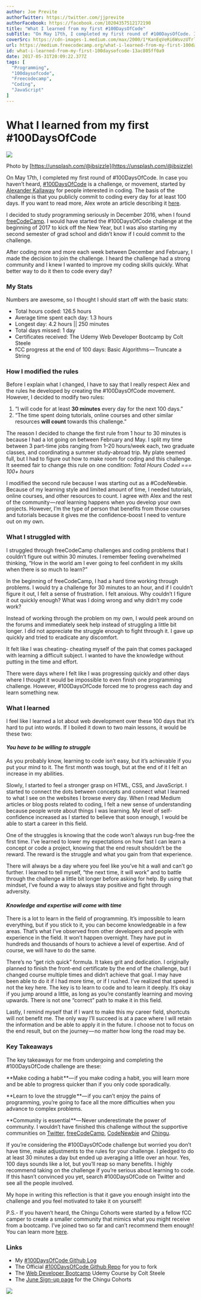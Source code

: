 ```yaml
---
author: Joe Previte
authorTwitter: https://twitter.com/jjprevite
authorFacebook: https://facebook.com/10204357512172190
title: "What I learned from my first #100DaysOfCode"
subTitle: "On May 17th, I completed my first round of #100DaysOfCode. In case you haven’t heard, #100DaysOfCode is a challenge, or movement, started..."
coverSrc: https://cdn-images-1.medium.com/max/2000/1*KanEqVeRi6WsvzUTrlmsAw.jpeg
url: https://medium.freecodecamp.org/what-i-learned-from-my-first-100daysofcode-13ac805ff0a9
id: what-i-learned-from-my-first-100daysofcode-13ac805ff0a9
date: 2017-05-31T20:09:22.377Z
tags: [
  "Programming",
  "100daysofcode",
  "Freecodecamp",
  "Coding",
  "JavaScript"
]
---
```

# What I learned from my first #100DaysOfCode







![](https://cdn-images-1.medium.com/max/2000/1*KanEqVeRi6WsvzUTrlmsAw.jpeg)

Photo by [https://unsplash.com/@ibsizzle](https://unsplash.com/@ibsizzle)







On May 17th, I completed my first round of #100DaysOfCode. In case you haven’t heard, [#100DaysOfCode](https://twitter.com/search?q=%23100DaysOfCode&src=tyah) is a challenge, or movement, started by [Alexander Kallaway](https://medium.com/@ka11away) for people interested in coding. The basis of the challenge is that you publicly commit to coding every day for at least 100 days. If you want to read more, Alex wrote an article describing it [here](https://medium.freecodecamp.com/join-the-100daysofcode-556ddb4579e4).

I decided to study programming seriously in December 2016, when I found [freeCodeCamp](http://freecodecamp.com/). I would have started the #100DaysOfCode challenge at the beginning of 2017 to kick off the New Year, but I was also starting my second semester of grad school and didn’t know if I could commit to the challenge.

After coding more and more each week between December and February, I made the decision to join the challenge. I heard the challenge had a strong community and I knew I wanted to improve my coding skills quickly. What better way to do it then to code every day?

### My Stats

Numbers are awesome, so I thought I should start off with the basic stats:

*   Total hours coded: 126.5 hours
*   Average time spent each day: 1.3 hours
*   Longest day: 4.2 hours || 250 minutes
*   Total days missed: 1 day
*   Certificates received: The Udemy Web Developer Bootcamp by Colt Steele
*   fCC progress at the end of 100 days: Basic Algorithms — Truncate a String

### How I modified the rules

Before I explain what I changed, I have to say that I really respect Alex and the rules he developed by creating the #100DaysOfCode movement. However, I decided to modify two rules:

1.  “I will code for at least **30 minutes** every day for the next 100 days.”
2.  “The time spent doing tutorials, online courses and other similar resources **will count** towards this challenge.”

The reason I decided to change the first rule from 1 hour to 30 minutes is because I had a lot going on between February and May. I split my time between 3 part-time jobs ranging from 1–20 hours/week each, two graduate classes, and coordinating a summer study-abroad trip. My plate seemed full, but I had to figure out how to make room for coding and this challenge. It seemed fair to change this rule on one condition: _Total Hours Coded === 100+ hours_

I modified the second rule because I was starting out as a #CodeNewbie. Because of my learning style and limited amount of time, I needed tutorials, online courses, and other resources to count. I agree with Alex and the rest of the community — _real_ learning happens when you develop your own projects. However, I’m the type of person that benefits from those courses and tutorials because it gives me the confidence-boost I need to venture out on my own.

### **What I struggled with**

I struggled through freeCodeCamp challenges and coding problems that I couldn’t figure out within 30 minutes. I remember feeling overwhelmed thinking, “How in the world am I ever going to feel confident in my skills when there is so much to learn?”

In the beginning of freeCodeCamp, I had a hard time working through problems. I would try a challenge for 30 minutes to an hour, and if I couldn’t figure it out, I felt a sense of frustration. I felt anxious. Why couldn’t I figure it out quickly enough? What was I doing wrong and why didn’t my code work?

Instead of working through the problem on my own, I would peek around on the forums and immediately seek help instead of struggling a little bit longer. I did not appreciate the struggle enough to fight through it. I gave up quickly and tried to eradicate any discomfort.

It felt like I was cheating- cheating myself of the pain that comes packaged with learning a difficult subject. I wanted to have the knowledge without putting in the time and effort.

There were days where I felt like I was progressing quickly and other days where I thought it would be impossible to even finish one programming challenge. However, #100DaysOfCode forced me to progress each day and learn something new.

### **What I learned**

I feel like I learned a lot about web development over these 100 days that it’s hard to put into words. If I boiled it down to two main lessons, it would be these two:

#### _You have to be willing to struggle_

As you probably know, learning to code isn’t easy, but it’s achievable if you put your mind to it. The first month was tough, but at the end of it I felt an increase in my abilities.

Slowly, I started to feel a stronger grasp on HTML, CSS, and JavaScript. I started to connect the dots between concepts and connect what I learned to what I see on the websites I browse every day. When I read Medium articles or blog posts related to coding, I felt a new sense of understanding because people wrote about things I was learning. My level of self-confidence increased as I started to believe that soon enough, I would be able to start a career in this field.

One of the struggles is knowing that the code won’t always run bug-free the first time. I’ve learned to lower my expectations on how fast I can learn a concept or code a project, knowing that the end result shouldn’t be the reward. The reward is the struggle and what you gain from that experience.

There will always be a day where you feel like you’ve hit a wall and can’t go further. I learned to tell myself, “the next time, it will work” and to battle through the challenge a little bit longer before asking for help. By using that mindset, I’ve found a way to always stay positive and fight through adversity.

#### _Knowledge and expertise will come with time_

There is a lot to learn in the field of programming. It’s impossible to learn everything, but if you stick to it, you can become knowledgeable in a few areas. That’s what I’ve observed from other developers and people with experience in the field. It won’t happen overnight. They have put in hundreds and thousands of hours to achieve a level of expertise. And of course, we will have to do the same.

There’s no “get rich quick” formula. It takes grit and dedication. I originally planned to finish the front-end certificate by the end of the challenge, but I changed course multiple times and didn’t achieve that goal. I may have been able to do it if I had more time, or if I rushed. I’ve realized that speed is not the key here. The key is to learn to code and to learn it deeply. It’s okay if you jump around a little, as long as you’re constantly learning and moving upwards. There is not one “correct” path to make it in this field.

Lastly, I remind myself that if I want to make this my career field, shortcuts will not benefit me. The only way I’ll succeed is at a pace where I will retain the information and be able to apply it in the future. I choose not to focus on the end result, but on the journey — no matter how long the road may be.

### Key Takeaways

The key takeaways for me from undergoing and completing the #100DaysOfCode challenge are these:

**Make coding a habit **— if you make coding a habit, you will learn more and be able to progress quicker than if you only code sporadically.

**Learn to love the struggle **— if you can’t enjoy the pains of programming, you’re going to face all the more difficulties when you advance to complex problems.

**Community is essential **— Never underestimate the power of community. I wouldn’t have finished this challenge without the supportive communities on [Twitter,](https://twitter.com/search?q=%23100daysofcode&src=tyah) [freeCodeCamp](https://forum.freecodecamp.com/), [CodeNewbie](http://www.codenewbie.org/podcast) and [Chingu](https://tropicalchancer.github.io/projectus/).

If you’re considering the #100DaysOfCode challenge but worried you don’t have time, make adjustments to the rules for your challenge. I pledged to do at least 30 minutes a day but ended up averaging a little over an hour. Yes, 100 days sounds like a lot, but you’ll reap so many benefits. I highly recommend taking on the challenge if you’re serious about learning to code. If this hasn’t convinced you yet, search #100DaysOfCode on Twitter and see all the people involved.

My hope in writing this reflection is that it gave you enough insight into the challenge and you feel motivated to take it on yourself!

P.S.- If you haven’t heard, the Chingu Cohorts were started by a fellow fCC camper to create a smaller community that mimics what you might receive from a bootcamp. I’ve joined two so far and can’t recommend them enough! You can learn more [here](https://goo.gl/zMRf7w).

### Links

*   My [#100DaysOfCode Github Log](https://github.com/jjprevite/100-days-of-code)
*   The Official [#100DaysOfCode Github Repo](https://github.com/Kallaway/100-days-of-code) for you to fork
*   The [Web Developer Bootcamp](https://www.udemy.com/the-web-developer-bootcamp/) Udemy Course by Colt Steele
*   The [June Sign-up page](https://docs.google.com/forms/d/e/1FAIpQLSfJW34gUrQSOYXjqNw0K3k9nnvqY5g9zLgxZ5P-Hrk4EFz_Hg/viewform?usp=sf_link) for the Chingu Cohorts







![](https://cdn-images-1.medium.com/max/2000/1*RwodKEq96KcFZWyfI7NOdA.jpeg)










